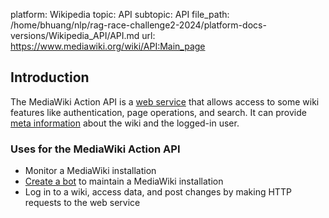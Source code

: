 platform: Wikipedia
topic: API
subtopic: API
file_path: /home/bhuang/nlp/rag-race-challenge2-2024/platform-docs-versions/Wikipedia_API/API.md
url: https://www.mediawiki.org/wiki/API:Main_page

## Introduction

The MediaWiki Action API is a [web service](https://en.wikipedia.org/wiki/Web_service "w:Web service") that allows access to some wiki features like authentication, page operations, and search. It can provide [meta information](https://www.mediawiki.org/wiki/Special:MyLanguage/API:Meta "Special:MyLanguage/API:Meta") about the wiki and the logged-in user.

### Uses for the MediaWiki Action API

* Monitor a MediaWiki installation
* [Create a bot](https://en.wikipedia.org/wiki/Wikipedia:Creating_a_bot "w:Wikipedia:Creating a bot") to maintain a MediaWiki installation
* Log in to a wiki, access data, and post changes by making HTTP requests to the web service